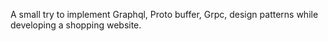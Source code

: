 A small try to implement Graphql, Proto buffer, Grpc, design patterns while developing a shopping website.
